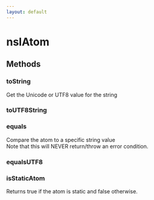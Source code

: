 ```yaml
---
layout: default
---
```


# nsIAtom #

## Methods ##

### toString ###
  
Get the Unicode or UTF8 value for the string  
  

### toUTF8String ###

### equals ###
  
Compare the atom to a specific string value  
Note that this will NEVER return/throw an error condition.  
  

### equalsUTF8 ###

### isStaticAtom ###
  
Returns true if the atom is static and false otherwise.  
  
